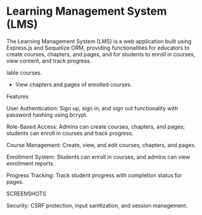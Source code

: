# Learning Management System (LMS)

The Learning Management System (LMS) is a web application built using Express.js and Sequelize ORM, providing functionalities for educators to create courses, chapters, and pages, and for students to enroll in courses, view content, and track progress.

lable courses.
  - View chapters and pages of enrolled courses.


Features





User Authentication: Sign up, sign in, and sign out functionality with password hashing using bcrypt.



Role-Based Access: Admins can create courses, chapters, and pages; students can enroll in courses and track progress.



Course Management: Create, view, and edit courses, chapters, and pages.



Enrollment System: Students can enroll in courses, and admins can view enrollment reports.



Progress Tracking: Track student progress with completion status for pages.

SCREENSHOTS 


Security: CSRF protection, input sanitization, and session management.




